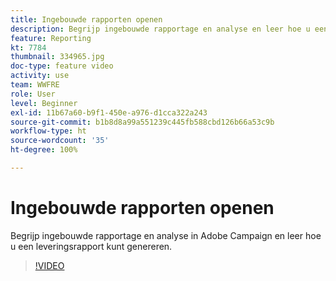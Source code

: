 ```yaml
---
title: Ingebouwde rapporten openen
description: Begrijp ingebouwde rapportage en analyse en leer hoe u een leveringsrapport kunt genereren.
feature: Reporting
kt: 7784
thumbnail: 334965.jpg
doc-type: feature video
activity: use
team: WWFRE
role: User
level: Beginner
exl-id: 11b67a60-b9f1-450e-a976-d1cca322a243
source-git-commit: b1b8d8a99a551239c445fb588cbd126b66a53c9b
workflow-type: ht
source-wordcount: '35'
ht-degree: 100%

---
```


# Ingebouwde rapporten openen

Begrijp ingebouwde rapportage en analyse in Adobe Campaign en leer hoe u een leveringsrapport kunt genereren.

>[!VIDEO](https://video.tv.adobe.com/v/334965?quality=12&learn=on)
